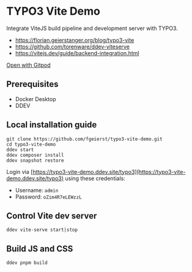 # TYPO3 Vite Demo

Integrate ViteJS build pipeline and development server with TYPO3.

- https://florian.geierstanger.org/blog/typo3-vite
- https://github.com/torenware/ddev-viteserve
- https://vitejs.dev/guide/backend-integration.html

[Open with Gitpod](https://gitpod.io/#https://github.com/fgeierst/typo3-11-tailwind-demo/)

## Prerequisites

- Docker Desktop
- DDEV


## Local installation guide

	git clone https://github.com/fgeierst/typo3-vite-demo.git
	cd typo3-vite-demo
	ddev start
	ddev composer install
	ddev snapshot restore
	
Login via [https://typo3-vite-demo.ddev.site/typo3](https://typo3-vite-demo.ddev.site/typo3) using these credentials:

- Username: `admin`
- Password: `oZim4R7eLEWzzL`


## Control Vite dev server

	ddev vite-serve start|stop


## Build JS and CSS

	ddev pnpm build
